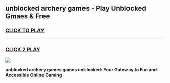 
## unblocked archery games - Play Unblocked Gmaes & Free
<h3>
<a href="https://news.freeplayer.one?title=unblocked_archery_games&ref=23F">CLICK TO PLAY</a></h3>
<hr>

<h3>
<a href="https://news.freeplayer.one?title=unblocked_archery_games&ref=23F">CLICK 2 PLAY</a>
  
</h3>

<a href="https://news.freeplayer.one?title=unblocked_archery_games&ref=23F/"><img src="https://clearcache.store/games.png"></a>


**unblocked archery games games unblocked: Your Gateway to Fun and Accessible Online Gaming**
